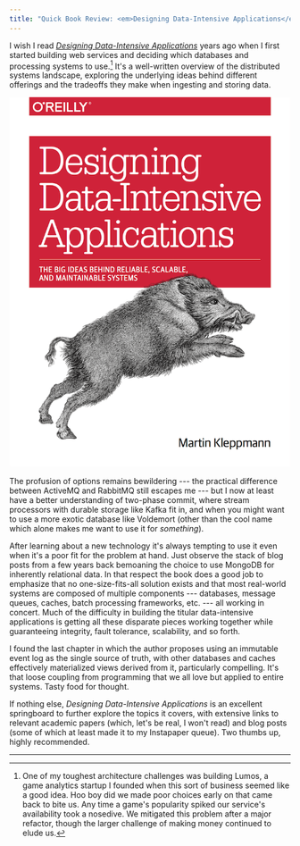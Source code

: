 ```yaml
---
title: "Quick Book Review: <em>Designing Data-Intensive Applications</em>"
---
```


I wish I read *[Designing Data-Intensive Applications](https://dataintensive.net)* years ago when I first started building web services and deciding which databases and processing systems to use.[^1] It's a well-written overview of the distributed systems landscape, exploring the underlying ideas behind different offerings and the tradeoffs they make when ingesting and storing data.

![Designing Data-Intensive Applications book cover](/images/designing-data-intensive-applications.png)

The profusion of options remains bewildering --- the practical difference between ActiveMQ and RabbitMQ still escapes me --- but I now at least have a better understanding of two-phase commit, where stream processors with durable storage like Kafka fit in, and when you might want to use a more exotic database like Voldemort (other than the cool name which alone makes me want to use it for *something*).

After learning about a new technology it's always tempting to use it even when it's a poor fit for the problem at hand. Just observe the stack of blog posts from a few years back bemoaning the choice to use MongoDB for inherently relational data. In that respect the book does a good job to emphasize that no one-size-fits-all solution exists and that most real-world systems are composed of multiple components --- databases, message queues, caches, batch processing frameworks, etc. --- all working in concert. Much of the difficulty in building the titular data-intensive applications is getting all these disparate pieces working together while guaranteeing integrity, fault tolerance, scalability, and so forth.

I found the last chapter in which the author proposes using an immutable event log as the single source of truth, with other databases and caches effectively materialized views derived from it, particularly compelling. It's that loose coupling from programming that we all love but applied to entire systems. Tasty food for thought.

If nothing else, *Designing Data-Intensive Applications* is an excellent springboard to further explore the topics it covers, with extensive links to relevant academic papers (which, let's be real, I won't read) and blog posts (some of which at least made it to my Instapaper queue). Two thumbs up, highly recommended.

---

[^1]: One of my toughest architecture challenges was building Lumos, a game analytics startup I founded when this sort of business seemed like a good idea. Hoo boy did we made poor choices early on that came back to bite us. Any time a game's popularity spiked our service's availability took a nosedive. We mitigated this problem after a major refactor, though the larger challenge of making money continued to elude us.
